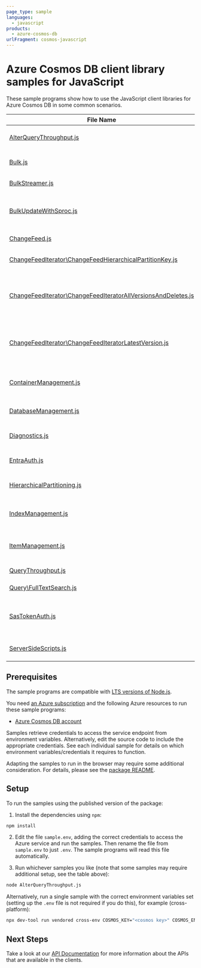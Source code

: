 ```yaml
---
page_type: sample
languages:
  - javascript
products:
  - azure-cosmos-db
urlFragment: cosmos-javascript
---
```


# Azure Cosmos DB client library samples for JavaScript

These sample programs show how to use the JavaScript client libraries for Azure Cosmos DB in some common scenarios.

| **File Name**                                                                                                               | **Description**                                                                                                       |
| --------------------------------------------------------------------------------------------------------------------------- | --------------------------------------------------------------------------------------------------------------------- |
| [AlterQueryThroughput.js][alterquerythroughput]                                                                             | Updates a container offer to change query throughput.                                                                 |
| [Bulk.js][bulk]                                                                                                             | Shows a simple bulk call with each BulkOperation type.                                                                |
| [BulkStreamer.js][bulkstreamer]                                                                                             | Demonstrates example of bulk stream operations.                                                                       |
| [BulkUpdateWithSproc.js][bulkupdatewithsproc]                                                                               | Bulk Updates documents with a Stored Procedure. Prefer `container.items().bulk()` to this behavior.                   |
| [ChangeFeed.js][changefeed]                                                                                                 | Demonstrates using a ChangeFeed.                                                                                      |
| [ChangeFeedIterator\ChangeFeedHierarchicalPartitionKey.js][changefeediterator_changefeedhierarchicalpartitionkey]           | Demonstrates using a ChangeFeed for a partition key                                                                   |
| [ChangeFeedIterator\ChangeFeedIteratorAllVersionsAndDeletes.js][changefeediterator_changefeediteratorallversionsanddeletes] | Demonstrates using a ChangeFeed in AllVersionsAndDeletes mode for entire container, a partition key, and an epk range |
| [ChangeFeedIterator\ChangeFeedIteratorLatestVersion.js][changefeediterator_changefeediteratorlatestversion]                 | Demonstrates using a ChangeFeed in LatestVersion mode for entire container, a partition key, and an epk range         |
| [ContainerManagement.js][containermanagement]                                                                               | Demonstrates container create, read, delete and reading all containers belonging to a database.                       |
| [DatabaseManagement.js][databasemanagement]                                                                                 | Demonstrates database create, read, delete and reading all databases.                                                 |
| [Diagnostics.js][diagnostics]                                                                                               | Demonstrates usage of CosmosDiagnostic Object.                                                                        |
| [EntraAuth.js][entraauth]                                                                                                   | Uses AAD credentials to authenticate with the CosmosClient.                                                           |
| [HierarchicalPartitioning.js][hierarchicalpartitioning]                                                                     | Shows various operations on containers with Hierarchical Partitioning.                                                |
| [IndexManagement.js][indexmanagement]                                                                                       | Shows various ways to manage indexing items or changing container index policies.                                     |
| [ItemManagement.js][itemmanagement]                                                                                         | Demonstrates item creation, read, delete and reading all items belonging to a container.                              |
| [QueryThroughput.js][querythroughput]                                                                                       | Demonstrates query throughput scenarios.                                                                              |
| [Query\FullTextSearch.js][query_fulltextsearch]                                                                             | Demonstrates full text search queries.                                                                                |
| [SasTokenAuth.js][sastokenauth]                                                                                             | Demonstrates using SasTokens for granting scoped access to Cosmos resources. _Private feature_                        |
| [ServerSideScripts.js][serversidescripts]                                                                                   | Demonstrates using stored procedures for server side run functions                                                    |

## Prerequisites

The sample programs are compatible with [LTS versions of Node.js](https://github.com/nodejs/release#release-schedule).

You need [an Azure subscription][freesub] and the following Azure resources to run these sample programs:

- [Azure Cosmos DB account][createinstance_azurecosmosdbaccount]

Samples retrieve credentials to access the service endpoint from environment variables. Alternatively, edit the source code to include the appropriate credentials. See each individual sample for details on which environment variables/credentials it requires to function.

Adapting the samples to run in the browser may require some additional consideration. For details, please see the [package README][package].

## Setup

To run the samples using the published version of the package:

1. Install the dependencies using `npm`:

```bash
npm install
```

2. Edit the file `sample.env`, adding the correct credentials to access the Azure service and run the samples. Then rename the file from `sample.env` to just `.env`. The sample programs will read this file automatically.

3. Run whichever samples you like (note that some samples may require additional setup, see the table above):

```bash
node AlterQueryThroughput.js
```

Alternatively, run a single sample with the correct environment variables set (setting up the `.env` file is not required if you do this), for example (cross-platform):

```bash
npx dev-tool run vendored cross-env COSMOS_KEY="<cosmos key>" COSMOS_ENDPOINT="<cosmos endpoint>" COSMOS_DATABASE="<cosmos database>" COSMOS_CONTAINER="<cosmos container>" node AlterQueryThroughput.js
```

## Next Steps

Take a look at our [API Documentation][apiref] for more information about the APIs that are available in the clients.

[alterquerythroughput]: https://github.com/Azure/azure-sdk-for-js/blob/main/sdk/cosmosdb/cosmos/samples/v4/javascript/AlterQueryThroughput.js
[bulk]: https://github.com/Azure/azure-sdk-for-js/blob/main/sdk/cosmosdb/cosmos/samples/v4/javascript/Bulk.js
[bulkstreamer]: https://github.com/Azure/azure-sdk-for-js/blob/main/sdk/cosmosdb/cosmos/samples/v4/javascript/BulkStreamer.js
[bulkupdatewithsproc]: https://github.com/Azure/azure-sdk-for-js/blob/main/sdk/cosmosdb/cosmos/samples/v4/javascript/BulkUpdateWithSproc.js
[changefeed]: https://github.com/Azure/azure-sdk-for-js/blob/main/sdk/cosmosdb/cosmos/samples/v4/javascript/ChangeFeed.js
[changefeediterator_changefeedhierarchicalpartitionkey]: https://github.com/Azure/azure-sdk-for-js/blob/main/sdk/cosmosdb/cosmos/samples/v4/javascript/ChangeFeedIterator/ChangeFeedHierarchicalPartitionKey.js
[changefeediterator_changefeediteratorallversionsanddeletes]: https://github.com/Azure/azure-sdk-for-js/blob/main/sdk/cosmosdb/cosmos/samples/v4/javascript/ChangeFeedIterator/ChangeFeedIteratorAllVersionsAndDeletes.js
[changefeediterator_changefeediteratorlatestversion]: https://github.com/Azure/azure-sdk-for-js/blob/main/sdk/cosmosdb/cosmos/samples/v4/javascript/ChangeFeedIterator/ChangeFeedIteratorLatestVersion.js
[containermanagement]: https://github.com/Azure/azure-sdk-for-js/blob/main/sdk/cosmosdb/cosmos/samples/v4/javascript/ContainerManagement.js
[databasemanagement]: https://github.com/Azure/azure-sdk-for-js/blob/main/sdk/cosmosdb/cosmos/samples/v4/javascript/DatabaseManagement.js
[diagnostics]: https://github.com/Azure/azure-sdk-for-js/blob/main/sdk/cosmosdb/cosmos/samples/v4/javascript/Diagnostics.js
[entraauth]: https://github.com/Azure/azure-sdk-for-js/blob/main/sdk/cosmosdb/cosmos/samples/v4/javascript/EntraAuth.js
[hierarchicalpartitioning]: https://github.com/Azure/azure-sdk-for-js/blob/main/sdk/cosmosdb/cosmos/samples/v4/javascript/HierarchicalPartitioning.js
[indexmanagement]: https://github.com/Azure/azure-sdk-for-js/blob/main/sdk/cosmosdb/cosmos/samples/v4/javascript/IndexManagement.js
[itemmanagement]: https://github.com/Azure/azure-sdk-for-js/blob/main/sdk/cosmosdb/cosmos/samples/v4/javascript/ItemManagement.js
[querythroughput]: https://github.com/Azure/azure-sdk-for-js/blob/main/sdk/cosmosdb/cosmos/samples/v4/javascript/QueryThroughput.js
[query_fulltextsearch]: https://github.com/Azure/azure-sdk-for-js/blob/main/sdk/cosmosdb/cosmos/samples/v4/javascript/Query/FullTextSearch.js
[sastokenauth]: https://github.com/Azure/azure-sdk-for-js/blob/main/sdk/cosmosdb/cosmos/samples/v4/javascript/SasTokenAuth.js
[serversidescripts]: https://github.com/Azure/azure-sdk-for-js/blob/main/sdk/cosmosdb/cosmos/samples/v4/javascript/ServerSideScripts.js
[apiref]: https://learn.microsoft.com/javascript/api/@azure/cosmos
[freesub]: https://azure.microsoft.com/free/
[createinstance_azurecosmosdbaccount]: https://learn.microsoft.com/azure/cosmos-db/how-to-manage-database-account#create-an-account
[package]: https://github.com/Azure/azure-sdk-for-js/tree/main/sdk/cosmosdb/cosmos/README.md
